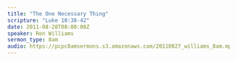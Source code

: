 ```yaml
---
title: "The One Necessary Thing"
scripture: "Luke 10:38-42"
date: 2011-08-28T08:00:00Z
speaker: Ron Williams
sermon_type: 8am
audio: https://pcpc8amsermons.s3.amazonaws.com/20110827_williams_8am.mp3 
---
```



